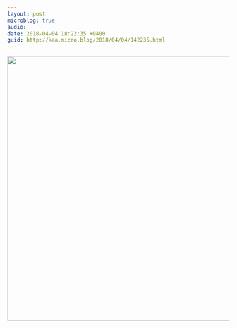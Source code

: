 ```yaml
---
layout: post
microblog: true
audio: 
date: 2018-04-04 18:22:35 +0400
guid: http://kaa.micro.blog/2018/04/04/142235.html
---
```



<img src="https://micro.kaa.bz/uploads/2018/6d3bb4f325.jpg" width="600" height="600" />
